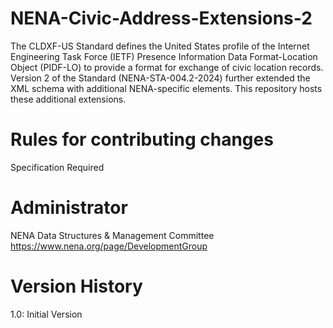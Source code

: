 # NENA-Civic-Address-Extensions-2
The CLDXF-US Standard defines the United States profile of the Internet Engineering Task Force (IETF) Presence Information Data Format-Location Object (PIDF-LO) to provide a format for exchange of civic location records. Version 2 of the Standard (NENA-STA-004.2-2024) further extended the XML schema with additional NENA-specific elements. This repository hosts these additional extensions.
 # Rules for contributing changes 
Specification Required
# Administrator
NENA Data Structures & Management Committee
https://www.nena.org/page/DevelopmentGroup
# Version History
1.0: Initial Version
